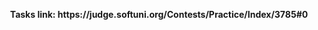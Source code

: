 <p align="center">
  <b>Tasks link: https://judge.softuni.org/Contests/Practice/Index/3785#0</b><br>
</p>
